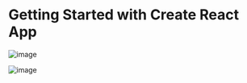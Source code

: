 # Getting Started with Create React App

![image](https://github.com/milkafasikag/shopping-cart/assets/119007476/ed69740c-e444-4b45-986a-475fc3d28550)

![image](https://github.com/milkafasikag/shopping-cart/assets/119007476/000b69a2-e9a9-4364-bab3-bd521c7aea71)





